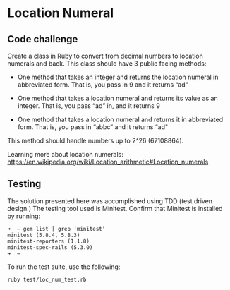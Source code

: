 # Location Numeral

## Code challenge
Create a class in Ruby to convert from decimal numbers to location numerals and back. This class should have 3 public facing methods:

* One method that takes an integer and returns the location numeral in abbreviated form. That is, you pass in 9 and it returns “ad"

* One method that takes a location numeral and returns its value as an integer. That is, you pass “ad” in, and it returns 9

* One method that takes a location numeral and returns it in abbreviated form. That is, you pass in “abbc” and it returns “ad"

This method should handle numbers up to 2^26 (67108864).

Learning more about location numerals: https://en.wikipedia.org/wiki/Location_arithmetic#Location_numerals

## Testing
The solution presented here was accomplished using TDD (test driven design.)  The testing tool used is Minitest.  Confirm that Minitest is installed by running:

```
➜  ~ gem list | grep 'minitest'
minitest (5.8.4, 5.8.3)
minitest-reporters (1.1.8)
minitest-spec-rails (5.3.0)
➜  ~
```

To run the test suite, use the following:

```
ruby test/loc_num_test.rb
```


